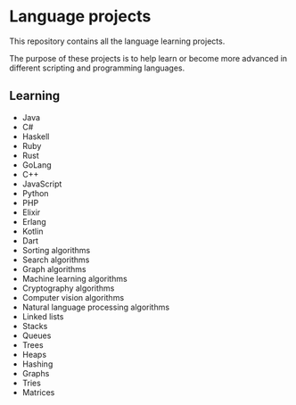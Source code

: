 # Language projects

This repository contains all the language learning projects.

The purpose of these projects is to help learn or become more advanced in different scripting and programming languages.

## Learning

- Java
- C#
- Haskell
- Ruby
- Rust
- GoLang
- C++
- JavaScript
- Python
- PHP
- Elixir
- Erlang
- Kotlin
- Dart
- Sorting algorithms
- Search algorithms
- Graph algorithms
- Machine learning algorithms
- Cryptography algorithms
- Computer vision algorithms
- Natural language processing algorithms
- Linked lists
- Stacks
- Queues
- Trees
- Heaps
- Hashing
- Graphs
- Tries
- Matrices
